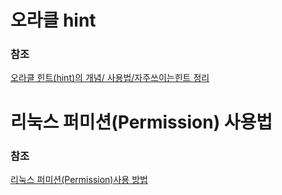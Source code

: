 #   오라클 hint

### 참조
[오라클 힌트(hint)의 개념/ 사용법/자주쓰이는힌트 정리](https://devuna.tistory.com/35)

#   리눅스 퍼미션(Permission) 사용법

### 참조
[리눅스 퍼미션(Permission)사용 방법](https://securityspecialist.tistory.com/40)